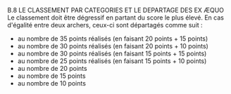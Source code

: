 B.8 LE CLASSEMENT PAR CATEGORIES ET LE DEPARTAGE DES EX ÆQUO
Le classement doit être dégressif en partant du score le plus élevé.
En cas d'égalité entre deux archers, ceux-ci sont départagés comme suit :

- au nombre de 35 points réalisés (en faisant 20 points + 15 points)
- au nombre de 30 points réalisés (en faisant 20 points + 10 points)
- au nombre de 30 points réalisés (en faisant 15 points + 15 points)
- au nombre de 25 points réalisés (en faisant 15 points + 10 points)
- au nombre de 20 points
- au nombre de 15 points
- au nombre de 10 points
